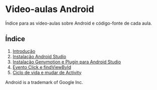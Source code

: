 Video-aulas Android
===================
Índice para as vídeo-aulas sobre Android e código-fonte de cada aula.


Índice
-------------

1. [Introdução](https://youtu.be/bkRW4HGyjNA?list=PL43Ux4e1eoZTetV5xwVM1pcXYeoelm725)
2. [Instalação Android Studio](https://youtu.be/VPaKDQ1qBDA?list=PL43Ux4e1eoZTetV5xwVM1pcXYeoelm725)
3. [Instalação Genymotion e Plugin para Android Studio](https://youtu.be/AV3_yUlZei8?list=PL43Ux4e1eoZTetV5xwVM1pcXYeoelm725)
4. [Evento Click e findViewById](https://youtu.be/1aomyMsqCIw?list=PL43Ux4e1eoZTetV5xwVM1pcXYeoelm725)
5. [Ciclo de vida e mudar de Activity](https://youtu.be/fMTX5lb76R8?list=PL43Ux4e1eoZTetV5xwVM1pcXYeoelm725)

Android is a trademark of Google Inc.
